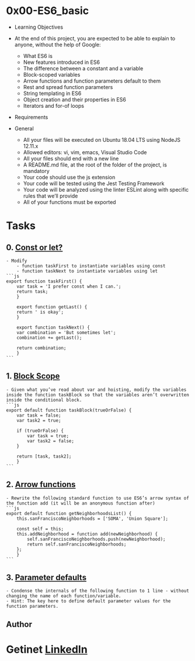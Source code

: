 # 0x00-ES6_basic
- Learning Objectives
- At the end of this project, you are expected to be able to explain to anyone, without the help of Google:

    - What ES6 is
    - New features introduced in ES6
    - The difference between a constant and a variable
    - Block-scoped variables
    - Arrow functions and function parameters default to them
    - Rest and spread function parameters
    - String templating in ES6
    - Object creation and their properties in ES6
    - Iterators and for-of loops

- Requirements
- General
    - All your files will be executed on Ubuntu 18.04 LTS using NodeJS 12.11.x
    - Allowed editors: vi, vim, emacs, Visual Studio Code
    - All your files should end with a new line
    - A README.md file, at the root of the folder of the project, is mandatory
    - Your code should use the js extension
    - Your code will be tested using the Jest Testing Framework
    - Your code will be analyzed using the linter ESLint along with specific rules that we’ll provide
    - All of your functions must be exported

# Tasks

## 0. [Const or let?](https://github.com/gama1221/alx-frontend-javascript/blob/main/0x00-ES6_basic/0-constants.js)
    - Modify
        - function taskFirst to instantiate variables using const
        - function taskNext to instantiate variables using let
    ```js
    export function taskFirst() {
        var task = 'I prefer const when I can.';
        return task;
        }

        export function getLast() {
        return ' is okay';
        }

        export function taskNext() {
        var combination = 'But sometimes let';
        combination += getLast();

        return combination;
        }
    ```
## 1. [Block Scope](https://github.com/gama1221/alx-frontend-javascript/blob/main/0x00-ES6_basic/1-block-scoped.js)
    - Given what you’ve read about var and hoisting, modify the variables inside the function taskBlock so that the variables aren’t overwritten inside the conditional block.
    ```js
    export default function taskBlock(trueOrFalse) {
        var task = false;
        var task2 = true;

        if (trueOrFalse) {
            var task = true;
            var task2 = false;
        }

        return [task, task2];
        }
    ```
## 2. [Arrow functions](https://github.com/gama1221/alx-frontend-javascript/blob/main/0x00-ES6_basic/2-arrow.js)
    - Rewrite the following standard function to use ES6’s arrow syntax of the function add (it will be an anonymous function after)
    ```js
    export default function getNeighborhoodsList() {
        this.sanFranciscoNeighborhoods = ['SOMA', 'Union Square'];

        const self = this;
        this.addNeighborhood = function add(newNeighborhood) {
            self.sanFranciscoNeighborhoods.push(newNeighborhood);
            return self.sanFranciscoNeighborhoods;
        };
        }
    ```
## 3. [Parameter defaults](https://github.com/gama1221/alx-frontend-javascript/blob/main/0x00-ES6_basic/3-default-parameter.js)
    - Condense the internals of the following function to 1 line - without changing the name of each function/variable.
    - Hint: The key here to define default parameter values for the function parameters.

## Author
# Getinet [LinkedIn](https://www.linkedin.com/in/getinet-mekonnen/)